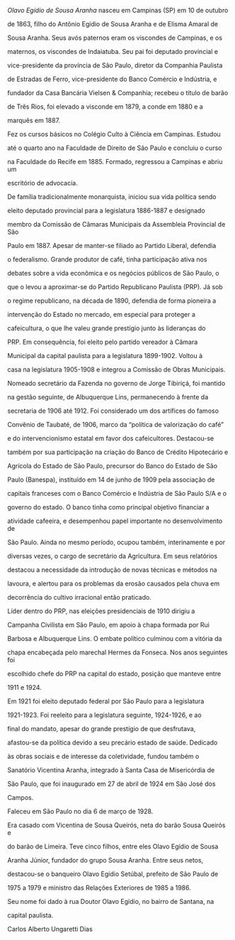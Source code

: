 

*Olavo Egídio de Sousa Aranha* nasceu em Campinas (SP) em 10 de outubro

de 1863, filho do Antônio Egídio de Sousa Aranha e de Elisma Amaral de

Sousa Aranha. Seus avós paternos eram os viscondes de Campinas, e os

maternos, os viscondes de Indaiatuba. Seu pai foi deputado provincial e

vice-presidente da província de São Paulo, diretor da Companhia Paulista

de Estradas de Ferro, vice-presidente do Banco Comércio e Indústria, e

fundador da Casa Bancária Vielsen & Companhia; recebeu o título de barão

de Três Rios, foi elevado a visconde em 1879, a conde em 1880 e a

marquês em 1887.



Fez os cursos básicos no Colégio Culto à Ciência em Campinas. Estudou

até o quarto ano na Faculdade de Direito de São Paulo e concluiu o curso

na Faculdade do Recife em 1885. Formado, regressou a Campinas e abriu um

escritório de advocacia.



De família tradicionalmente monarquista, iniciou sua vida política sendo

eleito deputado provincial para a legislatura 1886-1887 e designado

membro da Comissão de Câmaras Municipais da Assembleia Provincial de São

Paulo em 1887. Apesar de manter-se filiado ao Partido Liberal, defendia

o federalismo. Grande produtor de café, tinha participação ativa nos

debates sobre a vida econômica e os negócios públicos de São Paulo, o

que o levou a aproximar-se do Partido Republicano Paulista (PRP). Já sob

o regime republicano, na década de 1890, defendia de forma pioneira a

intervenção do Estado no mercado, em especial para proteger a

cafeicultura, o que lhe valeu grande prestígio junto às lideranças do

PRP. Em consequência, foi eleito pelo partido vereador à Câmara

Municipal da capital paulista para a legislatura 1899-1902. Voltou à

casa na legislatura 1905-1908 e integrou a Comissão de Obras Municipais.



Nomeado secretário da Fazenda no governo de Jorge Tibiriçá, foi mantido

na gestão seguinte, de Albuquerque Lins, permanecendo à frente da

secretaria de 1906 até 1912. Foi considerado um dos artífices do famoso

Convênio de Taubaté, de 1906, marco da “política de valorização do café”

e do intervencionismo estatal em favor dos cafeicultores. Destacou-se

também por sua participação na criação do Banco de Crédito Hipotecário e

Agrícola do Estado de São Paulo, precursor do Banco do Estado de São

Paulo (Banespa), instituído em 14 de junho de 1909 pela associação de

capitais franceses com o Banco Comércio e Indústria de São Paulo S/A e o

governo do estado. O banco tinha como principal objetivo financiar a

atividade cafeeira, e desempenhou papel importante no desenvolvimento de

São Paulo. Ainda no mesmo período, ocupou também, interinamente e por

diversas vezes, o cargo de secretário da Agricultura. Em seus relatórios

destacou a necessidade da introdução de novas técnicas e métodos na

lavoura, e alertou para os problemas da erosão causados pela chuva em

decorrência do cultivo irracional então praticado.



Líder dentro do PRP, nas eleições presidenciais de 1910 dirigiu a

Campanha Civilista em São Paulo, em apoio à chapa formada por Rui

Barbosa e Albuquerque Lins. O embate político culminou com a vitória da

chapa encabeçada pelo marechal Hermes da Fonseca. Nos anos seguintes foi

escolhido chefe do PRP na capital do estado, posição que manteve entre

1911 e 1924.



Em 1921 foi eleito deputado federal por São Paulo para a legislatura

1921-1923. Foi reeleito para a legislatura seguinte, 1924-1926, e ao

final do mandato, apesar do grande prestígio de que desfrutava,

afastou-se da política devido a seu precário estado de saúde. Dedicado

às obras sociais e de interesse da coletividade, fundou também o

Sanatório Vicentina Aranha, integrado à Santa Casa de Misericórdia de

São Paulo, que foi inaugurado em 27 de abril de 1924 em São José dos

Campos.



Faleceu em São Paulo no dia 6 de março de 1928.



Era casado com Vicentina de Sousa Queirós, neta do barão Sousa Queirós e

do barão de Limeira. Teve cinco filhos, entre eles Olavo Egídio de Sousa

Aranha Júnior, fundador do grupo Sousa Aranha. Entre seus netos,

destacou-se o banqueiro Olavo Egídio Setúbal, prefeito de São Paulo de

1975 a 1979 e ministro das Relações Exteriores de 1985 a 1986.



Seu nome foi dado à rua Doutor Olavo Egídio, no bairro de Santana, na

capital paulista.



Carlos Alberto Ungaretti Dias



